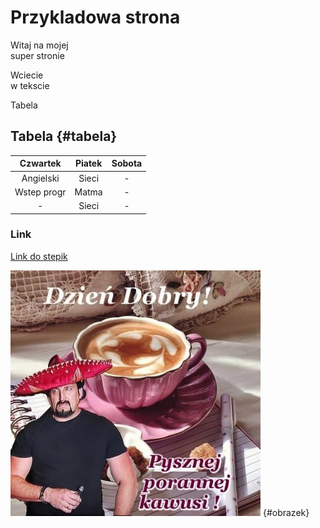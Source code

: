 <style>
#tabela
{
    width: 450px;
    height: 250px;
    border-color: red;
    padding: 5px;
    text-align: center;
}
#obrazek 
{
    height: 450px;
    width: 250px;
}
</style>

# Przykladowa strona
Witaj na mojej </br>
super stronie

Wciecie</br>
w tekscie

Tabela
## Tabela {#tabela}
|Czwartek|Piatek|Sobota|
|:----------:|:----:|:---:|
|Angielski   |Sieci |-    |
|Wstep progr |Matma |-    |
|-           |Sieci |-    |

### Link
[Link do stepik](https://stepik.org/)

![pct/smacznejkawusi.jpg](pct/smacznejkawusi.jpg) {#obrazek}
